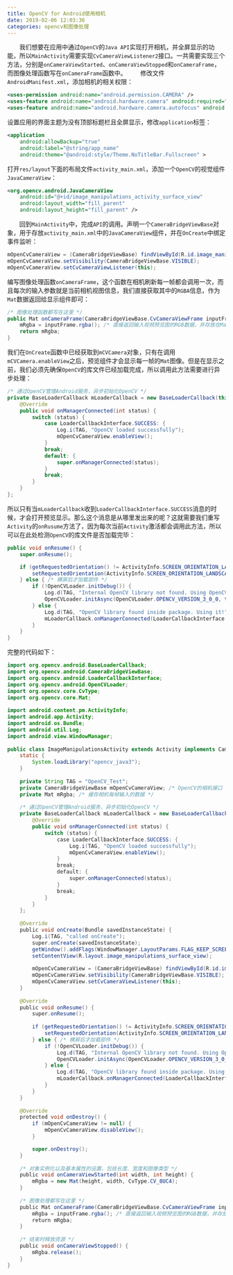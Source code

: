 ```yaml
---
title: OpenCV for Android使用相机
date: 2019-02-06 12:03:36
categories: opencv和图像处理
---
```

&emsp;&emsp;我们想要在应用中通过`OpenCV`的`Java API`实现打开相机，并全屏显示的功能，所以`MainActivity`需要实现`CvCameraViewListener2`接口。一共需要实现三个方法，分别是`onCameraViewStarted`、`onCameraViewStopped`和`onCameraFrame`，而图像处理函数写在`onCameraFrame`函数中。
&emsp;&emsp;修改文件`AndroidManifest.xml`，添加相机的相关权限：

``` xml
<uses-permission android:name="android.permission.CAMERA" />
<uses-feature android:name="android.hardware.camera" android:required="false" />
<uses-feature android:name="android.hardware.camera.autofocus" android:required="false" />
```

设置应用的界面主题为没有顶部标题栏且全屏显示，修改`application`标签：

``` xml
<application
    android:allowBackup="true"
    android:label="@string/app_name"
    android:theme="@android:style/Theme.NoTitleBar.Fullscreen" >
```

打开`res/layout`下面的布局文件`activity_main.xml`，添加一个`OpenCV`的视觉组件`JavaCameraView`：

``` xml
<org.opencv.android.JavaCameraView
    android:id="@+id/image_manipulations_activity_surface_view"
    android:layout_width="fill_parent"
    android:layout_height="fill_parent" />
```

&emsp;&emsp;回到`MainActivity`中，完成`API`的调用。声明一个`CameraBridgeViewBase`对象，用于存放`activity_main.xml`中的`JavaCameraView`组件，并在`OnCreate`中绑定事件监听：

``` java
mOpenCvCameraView = (CameraBridgeViewBase) findViewById(R.id.image_manipulations_activity_surface_view);
mOpenCvCameraView.setVisibility(CameraBridgeViewBase.VISIBLE);
mOpenCvCameraView.setCvCameraViewListener(this);
```

编写图像处理函数`onCameraFrame`，这个函数在相机刷新每一帧都会调用一次，而且每次的输入参数就是当前相机视图信息，我们直接获取其中的`RGBA`信息，作为`Mat`数据返回给显示组件即可：

``` java
/* 图像处理函数都写在这里 */
public Mat onCameraFrame(CameraBridgeViewBase.CvCameraViewFrame inputFrame) {
    mRgba = inputFrame.rgba(); /* 直接返回输入视频预览图的RGB数据，并存放在Mat数据中 */
    return mRgba;
}
```

我们在`OnCreate`函数中已经获取到`mCVCamera`对象，只有在调用`mCVCamera.enableView`之后，预览组件才会显示每一帧的`Mat`图像。但是在显示之前，我们必须先确保`OpenCV`的库文件已经加载完成，所以调用此方法需要进行异步处理：

``` java
/* 通过OpenCV管理Android服务，异步初始化OpenCV */
private BaseLoaderCallback mLoaderCallback = new BaseLoaderCallback(this) {
    @Override
    public void onManagerConnected(int status) {
        switch (status) {
            case LoaderCallbackInterface.SUCCESS: {
                Log.i(TAG, "OpenCV loaded successfully");
                mOpenCvCameraView.enableView();
            }
            break;
            default: {
                super.onManagerConnected(status);
            }
            break;
        }
    }
};
```

所以只有当`mLoaderCallback`收到`LoaderCallbackInterface.SUCCESS`消息的时候，才会打开预览显示。那么这个消息是从哪里发出来的呢？这就需要我们重写`Activity`的`onRusume`方法了，因为每次当前`Activity`激活都会调用此方法，所以可以在此处检测`OpenCV`的库文件是否加载完毕：

``` java
public void onResume() {
    super.onResume();

    if (getRequestedOrientation() != ActivityInfo.SCREEN_ORIENTATION_LANDSCAPE) { /* 强制横屏 */
        setRequestedOrientation(ActivityInfo.SCREEN_ORIENTATION_LANDSCAPE);
    } else { /* 横屏后才加载部件 */
        if (!OpenCVLoader.initDebug()) {
            Log.d(TAG, "Internal OpenCV library not found. Using OpenCV Manager for initialization");
            OpenCVLoader.initAsync(OpenCVLoader.OPENCV_VERSION_3_0_0, this, mLoaderCallback);
        } else {
            Log.d(TAG, "OpenCV library found inside package. Using it!");
            mLoaderCallback.onManagerConnected(LoaderCallbackInterface.SUCCESS);
        }
    }
}
```

完整的代码如下：

``` java
import org.opencv.android.BaseLoaderCallback;
import org.opencv.android.CameraBridgeViewBase;
import org.opencv.android.LoaderCallbackInterface;
import org.opencv.android.OpenCVLoader;
import org.opencv.core.CvType;
import org.opencv.core.Mat;
​
import android.content.pm.ActivityInfo;
import android.app.Activity;
import android.os.Bundle;
import android.util.Log;
import android.view.WindowManager;
​
public class ImageManipulationsActivity extends Activity implements CameraBridgeViewBase.CvCameraViewListener2 {
    static {
        System.loadLibrary("opencv_java3");
    }
​
    private String TAG = "OpenCV_Test";
    private CameraBridgeViewBase mOpenCvCameraView; /* OpenCV的相机接口 */
    private Mat mRgba; /* 缓存相机每帧输入的数据 */
​
    /* 通过OpenCV管理Android服务，异步初始化OpenCV */
    private BaseLoaderCallback mLoaderCallback = new BaseLoaderCallback(this) {
        @Override
        public void onManagerConnected(int status) {
            switch (status) {
                case LoaderCallbackInterface.SUCCESS: {
                    Log.i(TAG, "OpenCV loaded successfully");
                    mOpenCvCameraView.enableView();
                }
                break;
                default: {
                    super.onManagerConnected(status);
                }
                break;
            }
        }
    };
​
    @Override
    public void onCreate(Bundle savedInstanceState) {
        Log.i(TAG, "called onCreate");
        super.onCreate(savedInstanceState);
        getWindow().addFlags(WindowManager.LayoutParams.FLAG_KEEP_SCREEN_ON);
        setContentView(R.layout.image_manipulations_surface_view);
​
        mOpenCvCameraView = (CameraBridgeViewBase) findViewById(R.id.image_manipulations_activity_surface_view);
        mOpenCvCameraView.setVisibility(CameraBridgeViewBase.VISIBLE);
        mOpenCvCameraView.setCvCameraViewListener(this);
    }
​
    @Override
    public void onResume() {
        super.onResume();
​
        if (getRequestedOrientation() != ActivityInfo.SCREEN_ORIENTATION_LANDSCAPE) { /* 强制横屏 */
            setRequestedOrientation(ActivityInfo.SCREEN_ORIENTATION_LANDSCAPE);
        } else { /* 横屏后才加载部件 */
            if (!OpenCVLoader.initDebug()) {
                Log.d(TAG, "Internal OpenCV library not found. Using OpenCV Manager for initialization");
                OpenCVLoader.initAsync(OpenCVLoader.OPENCV_VERSION_3_0_0, this, mLoaderCallback);
            } else {
                Log.d(TAG, "OpenCV library found inside package. Using it!");
                mLoaderCallback.onManagerConnected(LoaderCallbackInterface.SUCCESS);
            }
        }
    }
​
    @Override
    protected void onDestroy() {
        if (mOpenCvCameraView != null) {
            mOpenCvCameraView.disableView();
        }

        super.onDestroy();
    }
​
    /* 对象实例化以及基本属性的设置，包括长度、宽度和图像类型 */
    public void onCameraViewStarted(int width, int height) {
        mRgba = new Mat(height, width, CvType.CV_8UC4);
    }
​
    /* 图像处理都写在这里 */
    public Mat onCameraFrame(CameraBridgeViewBase.CvCameraViewFrame inputFrame) {
        mRgba = inputFrame.rgba(); /* 直接返回输入视频预览图的RGB数据，并存放在Mat数据中 */
        return mRgba;
    }
​
    /* 结束时释放资源 */
    public void onCameraViewStopped() {
        mRgba.release();
    }
}
```
